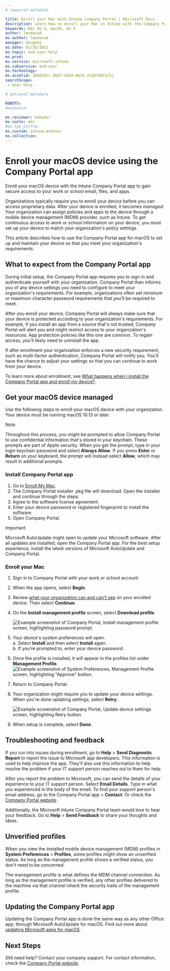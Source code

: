 ```yaml
---
# required metadata

title: Enroll your Mac with Intune Company Portal | Microsoft Docs
description: Learn how to enroll your Mac in Intune with the Company Portal app.
keywords: Mac OS X, macOS, OS X
author: lenewsad
ms.author: lanewsad
manager: dougeby
ms.date: 01/26/2021
ms.topic: end-user-help
ms.prod:
ms.service: microsoft-intune
ms.subservice: end-user
ms.technology:
ms.assetid: 3bb659cc-9b57-4d19-8631-2c26749fa71c
searchScope:
 - User help

# optional metadata

ROBOTS:  
#audience:

ms.reviewer: kakyker
ms.suite: ems
#ms.tgt_pltfrm:
ms.custom: intune-enduser
ms.collection: 
---
```


# Enroll your macOS device using the Company Portal app  

Enroll your macOS device with the Intune Company Portal app to gain secure access to your work or school email, files, and apps.

Organizations typically require you to enroll your device before you can access proprietary data. After your device is enrolled, it becomes *managed*. Your organization can assign policies and apps to the device through a mobile device management (MDM) provider, such as Intune. To get continuous access to work or school information on your device, you must set up your device to match your organization's policy settings.  

This article describes how to use the Company Portal app for macOS to set up and maintain your device so that you meet your organization's requirements.  


## What to expect from the Company Portal app

During initial setup, the Company Portal app requires you to sign in and authenticate yourself with your organization. Company Portal then informs you of any device settings you need to configure to meet your organization's requirements. For example, organizations often set minimum or maximum character password requirements that you'll be required to meet.    

After you enroll your device, Company Portal will always make sure that your device is protected according to your organization's requirements. For example, if you install an app from a source that's not trusted, Company Portal will alert you and might restrict access to your organization's resources. App protection policies like this one are common. To regain access, you'll likely need to uninstall the app. 

If after enrollment your organization enforces a new security requirement, such as multi-factor authentication, Company Portal will notify you. You'll have the chance to adjust your settings so that you can continue to work from your device.  

To learn more about enrollment, see [What happens when I install the Company Portal app and enroll my device?](what-happens-if-you-install-the-Company-Portal-app-and-enroll-your-device-in-intune-macos.md).  

## Get your macOS device managed  
Use the following steps to enroll your macOS device with your organization. Your device must be running macOS 10.13 or later.   

> [!NOTE]
> Throughout this process, you might be prompted to allow Company Portal to use confidential information that's stored in your keychain. These prompts are part of Apple security. When you get the prompt, type in your login keychain password and select **Always Allow**. If you press **Enter** or **Return** on your keyboard, the prompt will instead select **Allow**, which may result in additional prompts.  

### Install Company Portal app  
1. Go to [Enroll My Mac](https://go.microsoft.com/fwlink/?linkid=853070).  
2. The Company Portal installer .pkg file will download. Open the installer and continue through the steps. 
3. Agree to the software license agreement. 
4. Enter your device password or registered fingerprint to install the software.  
5. Open Company Portal. 

> [!IMPORTANT]
> Microsoft AutoUpdate might open to update your Microsoft software. After all updates are installed, open the Company Portal app. For the best setup experience, install the latest versions of Microsoft AutoUpdate and Company Portal.  


### Enroll your Mac  


1. Sign in to Company Portal with your work or school account.  
2. When the app opens, select **Begin**.  
3. Review [what your organization can and can't see](what-info-can-your-company-see-when-you-enroll-your-device-in-intune.md) on your enrolled device. Then select **Continue**.
4. On the **Install management profile** screen, select **Download profile**.  

    ![Example screenshot of Company Portal, Install management profile screen, highlighting password prompt.](./media/install-management-profile-macos-2006.png)   

5. Your device's system preferences will open.  
    a. Select **Install** and then select **Install** again.  
    b. If you’re prompted to, enter your device password.   
6. Once the profile is installed, it will appear in the profiles list under **Management Profile**.
    ![Example screenshot of System Preferences, Management Profile screen, highlighting "Approve" button.](./media/management-profile-approve-macos-2006.png)   
7. Return to Company Portal.    
8. Your organization might require you to update your device settings. When you're done updating settings, select **Retry**.  

    ![Example screenshot of Company Portal, Update device settings screen, highlighting Retry button.](./media/update-settings-mac-2006.png)  
9. When setup is complete, select **Done**.  


 ## Troubleshooting and feedback   

If you run into issues during enrollment, go to **Help** > **Send Diagnostic Report** to report the issue to Microsoft app developers. This information is used to help improve the app. They'll also use this information to help resolve the problem if your IT support person reaches out to them for help.  

After you report the problem to Microsoft, you can send the details of your experience to your IT support person. Select **Email Details**. Type in what you experienced in the body of the email. To find your support person's email address, go to the Company Portal app > **Contact**. Or check the [Company Portal website](https://go.microsoft.com/fwlink/?linkid=2010980).  
 

Additionally, the Microsoft Intune Company Portal team would love to hear your feedback. Go to **Help** > **Send Feedback** to share your thoughts and ideas.  

## Unverified profiles  
When you view the installed mobile device management (MDM) profiles in **System Preferences** > **Profiles**, some profiles might show an unverified status. As long as the management profile shows a verified status, you don't need to be concerned.  

The management profile is what defines the MDM channel connection. As long as the management profile is verified, any other profiles delivered to the machine via that channel inherit the security traits of the management profile.  

## Updating the Company Portal app

Updating the Company Portal app is done the same way as any other Office app, through Microsoft AutoUpdate for macOS. Find out more about [updating Microsoft apps for macOS](https://support.office.com/article/Check-for-Office-for-Mac-updates-automatically-bfd1e497-c24d-4754-92ab-910a4074d7c1).  

## Next Steps  
Still need help? Contact your company support. For contact information, check the [Company Portal website](https://go.microsoft.com/fwlink/?linkid=2010980).  



